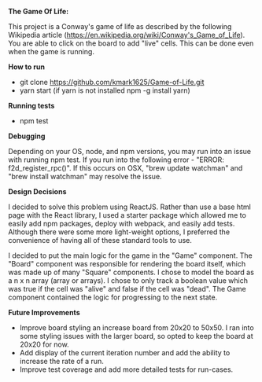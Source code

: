 **The Game Of Life:**

This project is a Conway's game of life as described by the following Wikipedia article (https://en.wikipedia.org/wiki/Conway's_Game_of_Life).  You are able to click on the board to add "live" cells. This can be done even when the game is running.

**How to run**

* git clone https://github.com/kmark1625/Game-of-Life.git
* yarn start (if yarn is not installed npm -g install yarn)

**Running tests**

* npm test

**Debugging**

Depending on your OS, node, and npm versions, you may run into an issue with running npm test.  If you run into the following error - "ERROR: f2d_register_rpc()".  If this occurs on OSX, "brew update watchman" and "brew install watchman" may resolve the issue.

**Design Decisions**

I decided to solve this problem using ReactJS. Rather than use a base html page with the React library, I used a starter package which allowed me to easily add npm packages, deploy with webpack, and easily add tests. Although there were some more light-weight options, I preferred the convenience of having all of these standard tools to use.

I decided to put the main logic for the game in the "Game" component. The "Board" component was responsible for rendering the board itself, which was made up of many "Square" components. I chose to model the board as a n x n array (array or arrays). I chose to only track a boolean value which was true if the cell was "alive" and false if the cell was "dead". The Game component contained the logic for progressing to the next state.

**Future Improvements**

* Improve board styling an increase board from 20x20 to 50x50. I ran into some styling issues with the larger board, so opted to keep the board at 20x20 for now.
* Add display of the current iteration number and add the ability to increase the rate of a run.
* Improve test coverage and add more detailed tests for run-cases.
